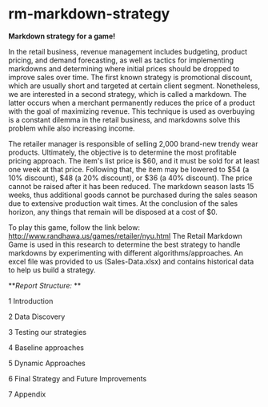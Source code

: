 # rm-markdown-strategy
**Markdown strategy for a game!**

In the retail business, revenue management includes budgeting, product pricing, and demand forecasting, as well as tactics for implementing markdowns and determining where initial prices should be dropped to improve sales over time. The first known strategy is promotional discount, which are usually short and targeted at certain client segment. Nonetheless, we are interested in a second strategy, which is called a markdown. The latter occurs when a merchant permanently reduces the price of a product with the goal of maximizing revenue. This technique is used as overbuying is a constant dilemma in the retail business, and markdowns solve this problem while also increasing income.

The retailer manager is responsible of selling 2,000 brand-new trendy wear products. Ultimately, the objective is to determine the most profitable pricing approach. The item's list price is $60, and it must be sold for at least one week at that price. Following that, the item may be lowered to $54 (a 10% discount), $48 (a 20% discount), or $36 (a 40% discount).  The price cannot be raised after it has been reduced. The markdown season lasts 15 weeks, thus additional goods cannot be purchased during the sales season due to extensive production wait times. At the conclusion of the sales horizon, any things that remain will be disposed at a cost of $0. 

To play this game, follow the link below: http://www.randhawa.us/games/retailer/nyu.html
The Retail Markdown Game is used in this research to determine the best strategy to handle markdowns by experimenting with different algorithms/approaches. An excel file was provided to us (Sales-Data.xlsx) and contains historical data to help us build a strategy.  


***Report Structure:* **

1 Introduction

2 Data Discovery

3	Testing our strategies

4	Baseline approaches

5	Dynamic Approaches

6	Final Strategy and Future Improvements

7	Appendix

